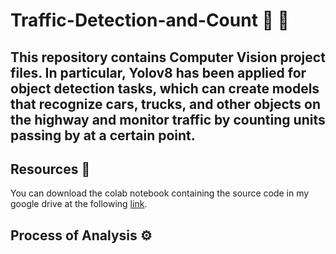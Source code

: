 # Traffic-Detection-and-Count 🚗 🚛

##  This repository contains Computer Vision project files. In particular, Yolov8 has been applied for object detection tasks, which can create models that recognize cars, trucks, and other objects on the highway and monitor traffic by counting units passing by at a certain point.

## Resources 💎
You can download the colab notebook containing the source code in my google drive at the following [link](https://colab.research.google.com/drive/1UDXDHM_NAfgqgGEi2HjSY5h33yTHYiHf?usp=sharing).

## Process of Analysis ⚙️


